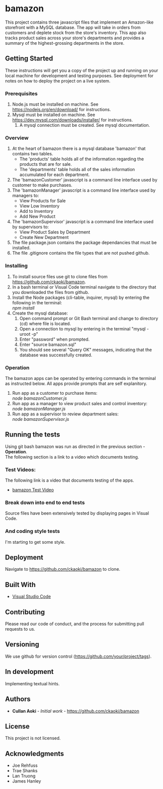 # bamazon
This project contains three javascript files that implement an Amazon-like storefront with a MySQL database. The app will take in orders from customers and deplete stock from the store's inventory. This app also tracks product sales across your store's departments and provides a summary of the highest-grossing departments in the store.

## Getting Started

These instructions will get you a copy of the project up and running on your local machine for development and testing purposes. See deployment for notes on how to deploy the project on a live system.

### Prerequisites
1. Node.js must be installed on machine. See https://nodejs.org/en/download/ for instructions.
2. Mysql must be installed on machine. See https://dev.mysql.com/downloads/installer/ for instructions.
   1. A mysql connection must be created. See mysql documentation.
  
### Overview

1. At the heart of bamazon there is a mysql database 'bamazon' that contains two tables.
   * The 'products' table holds all of the information regarding the products that are for sale.
   * The 'departments' table holds all of the sales information accumulated for each department. 
2. The 'bamazonCustomer' javascript is a command line interface used by customer to make purchases.
3. The 'bamazonManager' javascript is a command line interface used by managers to:
   * View Products for Sale    
   * View Low Inventory    
   * Add to Inventory    
   * Add New Product
4. The 'bamazonSupervisor' javascript is a command line interface used by supervisors to:
   * View Product Sales by Department   
   * Create New Department
5. The file package.json contains the package dependancies that must be installed.
6. The file .gitignore contains the file types that are not pushed github.

### Installing

1. To install source files use git to clone files from https://github.com/ckaoki/bamazon.
2. In a bash terminal or Visual Code terminal navigate to the directory that you downloaded the files from github.
3. Install the Node packages (cli-table, inquirer, mysql) by entering the following in the terminal:   
    *npm install* 
4. Create the mysql database:
   1. Open command prompt or Git Bash terminal and change to directory (cd) where file is located.
   2. Open a connection to mysql by entering in the terminal "mysql -uroot -p"
   3. Enter "password" when prompted.  
   4. Enter "source bamazon.sql"
   5. You should see several "Query OK" messages, indicating that the database was successfully created.

### Operation
The bamazon apps can be operated by entering commands in the terminal as instructed below.
All apps provide prompts that are self explanitory.
1. Run app as a customer to purchase items:  
    *node bamazonCustomer.js*  
2. Run app as a manager to view product sales and control inventory:  
    *node bamazonManager.js*  
3. Run app as a supervisor to review department sales:  
    *node bamazonSupervisor.js*  



## Running the tests

Using git bash bamazon was run as directed in the previous section - **Operation**.  
The following section is a link to a video which documents testing.

### Test Videos:
The following link is a video that documents testing of the apps.
* [bamazon Test Video](testVideos/bamazonTestVideo.mp4)  

### Break down into end to end tests

Source files have been extensively tested by displaying pages in Visual Code.

### And coding style tests

I'm starting to get some style.

## Deployment

Navigate to https://github.com/ckaoki/bamazon to clone.

## Built With

* [Visual Studio Code](https://code.visualstudio.com/)

## Contributing

Please read our code of conduct, and the process for submitting pull requests to us.

## Versioning

We use github for version control (https://github.com/your/project/tags). 

## In development
Implementing textual hints.

## Authors

* **Cullan Aoki** - *Initial work* - https://github.com/ckaoki/bamazon

## License

This project is not licensed.

## Acknowledgments
* Joe Rehfuss
* Trae Shanks
* Lan Truong
* James Hanley


